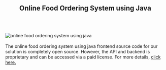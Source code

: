 <h2 style="text-align:center">Online Food Ordering System using Java</h2><br/><br/>

![online food ordering system using java](https://admin.ninjascode.com/wp-content/uploads/2025/repoImages/Gray/7.webp) <br/><br/>The online food ordering system using java frontend source code for our solution is completely open source. However, the API and backend is proprietary and can be accessed via a paid license. For more details, <a href="https://enatega.com/?utm_source=github&utm_medium=repo&utm_campaign=gray-online-food-ordering-system-using-java" target="_blank">click here.</a>
